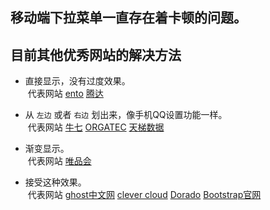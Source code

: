 ## 移动端下拉菜单一直存在着卡顿的问题。

## 目前其他优秀网站的解决方法

- 直接显示，没有过度效果。  
  代表网站 [ento](https://ento.com/) [腾达](http://www.tenda.com.cn/) 
  
- 从 `左边` 或者 `右边` 划出来，像手机QQ设置功能一样。  
  代表网站 [牛七](http://www.nyun.com/) [ORGATEC](http://www.nyun.com/) [天梯数据](http://tianti.com/) 
  
- 渐变显示。  
  代表网站 [唯品会](http://m.vip.com/?source=www)
  
- 接受这种效果。  
  代表网站 [ghost中文网](http://www.ghostchina.com/) [clever cloud](https://www.clever-cloud.com/) [Dorado](http://www.doradoapps.com/)  [Bootstrap官网](http://www.bootcss.com/)

